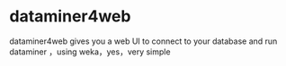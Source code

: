 dataminer4web
=============

dataminer4web gives you a web UI to connect to your database and run dataminer ，using weka，yes，very simple

